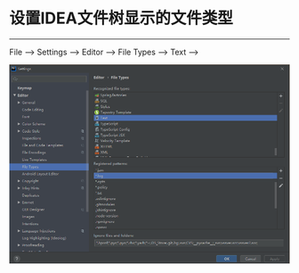 # 设置IDEA文件树显示的文件类型

---

File –> Settings –> Editor –> File Types –> Text –> 

![image-20210118111817877](markdown/设置IDEA文件树显示的文件类型.assets/image-20210118111817877.png)